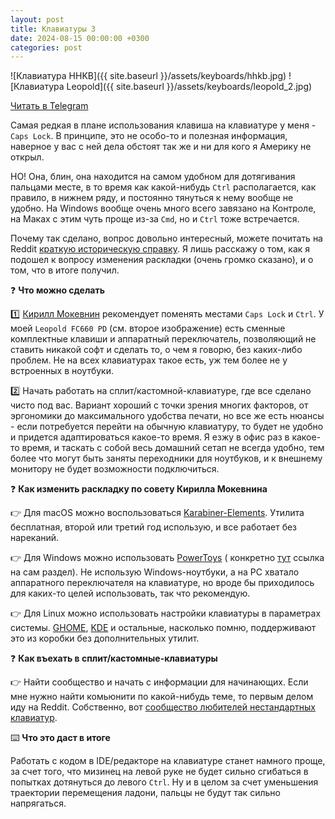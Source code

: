 ```yaml
---
layout: post
title: Клавиатуры 3
date: 2024-08-15 00:00:00 +0300
categories: post
---
```


![Клавиатура HHKB]({{ site.baseurl }}/assets/keyboards/hhkb.jpg)
![Клавиатура Leopold]({{ site.baseurl }}/assets/keyboards/leopold_2.jpg)

[Читать в Telegram](https://t.me/fluttermiddlepodcast/308)

Самая редкая в плане использования клавиша на клавиатуре у меня - `Caps Lock`. В принципе, это не особо-то и полезная
информация, наверное у вас с ней дела обстоят так же и ни для кого я Америку не открыл.

НО! Она, блин, она находится на самом удобном для дотягивания пальцами месте, в то время как какой-нибудь `Ctrl`
располагается, как правило, в нижнем ряду, и постоянно тянуться к нему вообще не удобно. На Windows вообще очень много
всего завязано на Контроле, на Маках с этим чуть проще из-за `Cmd`, но и `Ctrl` тоже встречается.

Почему так сделано, вопрос довольно интересный, можете почитать на Reddit [краткую историческую
справку](https://www.reddit.com/r/MechanicalKeyboards/comments/71a380/why_is_capslock_in_its_position/). Я лишь расскажу
о том, как я подошел к вопросу изменения раскладки (очень громко сказано), и о том, что в итоге получил.

❓ **Что можно сделать**

1️⃣ [Кирилл Мокевнин](https://t.me/orgprog) рекомендует поменять местами `Caps Lock` и `Ctrl`. У
моей `Leopold FC660 PD` (см. второе изображение) есть
сменные комплектные клавиши и аппаратный переключатель, позволяющий не ставить никакой софт и сделать то, о чем я
говорю, без каких-либо проблем. Не на всех клавиатурах такое есть, уж тем более не у встроенных в ноутбуки.

2️⃣ Начать работать на сплит/кастомной-клавиатуре, где все сделано чисто под вас. Вариант хороший с точки зрения многих
факторов, от эргономики до максимального удобства печати, но все же есть нюансы - если потребуется перейти на обычную
клавиатуру, то будет не удобно и придется адаптироваться какое-то время. Я езжу в офис раз в какое-то время, и таскать с
собой весь домашний сетап не всегда удобно, тем более что могут быть заняты переходники для ноутбуков, и к внешнему
монитору не будет возможности подключиться.

❓ **Как изменить раскладку по совету Кирилла Мокевнина**

👉 Для macOS можно воспользоваться [Karabiner-Elements](https://karabiner-elements.pqrs.org/). Утилита бесплатная, второй
или третий год использую, и все работает без нареканий.

👉 Для Windows можно использовать [PowerToys](https://learn.microsoft.com/en-us/windows/powertoys/) (
конкретно [тут](https://learn.microsoft.com/en-us/windows/powertoys/keyboard-manager) ссылка
на сам раздел). Не использую Windows-ноутбуки, а
на PC хватало аппаратного переключателя на клавиатуре, но вроде бы приходилось для каких-то целей использовать, так что
рекомендую.

👉 Для Linux можно использовать настройки клавиатуры в параметрах
системы. [GHOME](https://www.gnome.org/), [KDE](https://kde.org/) и остальные, насколько помню,
поддерживают это из коробки без дополнительных утилит.

❓ **Как въехать в сплит/кастомные-клавиатуры**

👉 Найти сообщество и начать с информации для начинающих. Если мне нужно найти комьюнити по какой-нибудь теме, то первым
делом иду на Reddit. Собственно, вот [сообщество любителей нестандартных
клавиатур](https://www.reddit.com/r/ErgoMechKeyboards/).

⌨️ **Что это даст в итоге**

Работать с кодом в IDE/редакторе на клавиатуре станет намного проще, за счет того, что мизинец на левой руке не будет
сильно сгибаться в попытках дотянуться до левого `Ctrl`. Ну и в целом за счет уменьшения траектории перемещения ладони,
пальцы не будут так сильно напрягаться.
